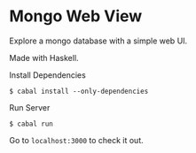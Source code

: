 # Mongo Web View

Explore a mongo database with a simple web UI.

Made with Haskell.

Install Dependencies

```
$ cabal install --only-dependencies
```

Run Server

```
$ cabal run
```

Go to `localhost:3000` to check it out.
